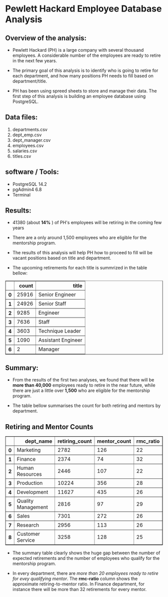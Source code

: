 # Pewlett Hackard Employee Database Analysis

## Overview of the analysis:
- Pewlett Hackard (PH) is a large company with several thousand employees. A considerable number of the employees are ready to retire in the next few years. 

- The primary goal of this analysis is to identify who is going to retire for each department, and how many positions PH needs to fill based on department/title. 

- PH has been using spreed sheets to store and manage their data. The first step of this analysis is building an employee database using PostgreSQL.

## Data files:
1. departments.csv 
2. dept_emp.csv
3. dept_manager.csv
4. employees.csv
5. salaries.csv
6. titles.csv
	
## software / Tools:
- PostgreSQL 14.2
 - pgAdmin4 6.8
  - Terminal

## Results: 
- 41380 (about **14%** ) of PH's employees will be retiring in the coming few years

- There are a only around 1,500 employees who are eligible for the mentorship program.

- The results of this analysis will help PH how to proceed to fill will be vacant positions based on title and department.

- The upcoming retirements for each title is summrized in the table bellow:
	
<table border="1" class="dataframe">
  <thead>
    <tr style="text-align: right;">
      <th></th>
      <th>count</th>
      <th>title</th>
    </tr>
  </thead>
  <tbody>
    <tr>
      <th>0</th>
      <td>25916</td>
      <td>Senior Engineer</td>
    </tr>
    <tr>
      <th>1</th>
      <td>24926</td>
      <td>Senior Staff</td>
    </tr>
    <tr>
      <th>2</th>
      <td>9285</td>
      <td>Engineer</td>
    </tr>
    <tr>
      <th>3</th>
      <td>7636</td>
      <td>Staff</td>
    </tr>
    <tr>
      <th>4</th>
      <td>3603</td>
      <td>Technique Leader</td>
    </tr>
    <tr>
      <th>5</th>
      <td>1090</td>
      <td>Assistant Engineer</td>
    </tr>
    <tr>
      <th>6</th>
      <td>2</td>
      <td>Manager</td>
    </tr>
  </tbody>
</table>

## Summary:
- From the results of the first two analyses, we found that there will be **more than 40,000** employees ready to retire in the near future, while there are just a little over **1,500** who are eligible for the mentorship program.

- The table bellow summarises the count for both retiring and mentors by department. 

## Retiring and Mentor  Counts

 <table border="1" class="dataframe">
  <thead>
    <tr style="text-align: right;">
      <th></th>
      <th>dept_name</th>
      <th>retiring_count</th>
      <th>mentor_count</th>
      <th>rmc_ratio</th>
    </tr>
  </thead>
  <tbody>
    <tr>
      <th>0</th>
      <td>Marketing</td>
      <td>2782</td>
      <td>126</td>
      <td>22</td>
    </tr>
    <tr>
      <th>1</th>
      <td>Finance</td>
      <td>2374</td>
      <td>74</td>
      <td>32</td>
    </tr>
    <tr>
      <th>2</th>
      <td>Human Resources</td>
      <td>2446</td>
      <td>107</td>
      <td>22</td>
    </tr>
    <tr>
      <th>3</th>
      <td>Production</td>
      <td>10224</td>
      <td>356</td>
      <td>28</td>
    </tr>
    <tr>
      <th>4</th>
      <td>Development</td>
      <td>11627</td>
      <td>435</td>
      <td>26</td>
    </tr>
    <tr>
      <th>5</th>
      <td>Quality Management</td>
      <td>2816</td>
      <td>97</td>
      <td>29</td>
    </tr>
    <tr>
      <th>6</th>
      <td>Sales</td>
      <td>7301</td>
      <td>272</td>
      <td>26</td>
    </tr>
    <tr>
      <th>7</th>
      <td>Research</td>
      <td>2956</td>
      <td>113</td>
      <td>26</td>
    </tr>
    <tr>
      <th>8</th>
      <td>Customer Service</td>
      <td>3258</td>
      <td>128</td>
      <td>25</td>
    </tr>
  </tbody>
</table>

- The summary table clearly shows the huge gap between the number of expected retirements and the number of employees who qualify for the mentorship program.

- In every department, there are _more than 20 employees ready to retire for evey qualifying mentor_. The **rmc-ratio** column shows the approximate retiring-to-mentor ratio. In Finance department, for instance there will be more than 32 retirements for every mentor. 